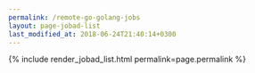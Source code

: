 ```yaml
---
permalink: /remote-go-golang-jobs
layout: page-jobad-list
last_modified_at: 2018-06-24T21:40:14+0300
---
```

{% include render_jobad_list.html permalink=page.permalink %}
